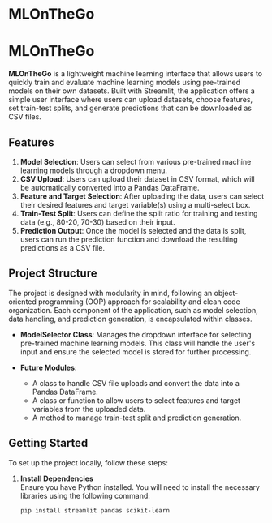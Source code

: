 # MLOnTheGo

# MLOnTheGo

**MLOnTheGo** is a lightweight machine learning interface that allows users to quickly train and evaluate machine learning models using pre-trained models on their own datasets. Built with Streamlit, the application offers a simple user interface where users can upload datasets, choose features, set train-test splits, and generate predictions that can be downloaded as CSV files.

## Features

1. **Model Selection**: Users can select from various pre-trained machine learning models through a dropdown menu.
2. **CSV Upload**: Users can upload their dataset in CSV format, which will be automatically converted into a Pandas DataFrame.
3. **Feature and Target Selection**: After uploading the data, users can select their desired features and target variable(s) using a multi-select box.
4. **Train-Test Split**: Users can define the split ratio for training and testing data (e.g., 80-20, 70-30) based on their input.
5. **Prediction Output**: Once the model is selected and the data is split, users can run the prediction function and download the resulting predictions as a CSV file.

## Project Structure

The project is designed with modularity in mind, following an object-oriented programming (OOP) approach for scalability and clean code organization. Each component of the application, such as model selection, data handling, and prediction generation, is encapsulated within classes.

- **ModelSelector Class**: Manages the dropdown interface for selecting pre-trained machine learning models. This class will handle the user's input and ensure the selected model is stored for further processing.
  
- **Future Modules**:
  - A class to handle CSV file uploads and convert the data into a Pandas DataFrame.
  - A class or function to allow users to select features and target variables from the uploaded data.
  - A method to manage train-test split and prediction generation.

## Getting Started

To set up the project locally, follow these steps:

1. **Install Dependencies**  
   Ensure you have Python installed. You will need to install the necessary libraries using the following command:
   ```bash
   pip install streamlit pandas scikit-learn
